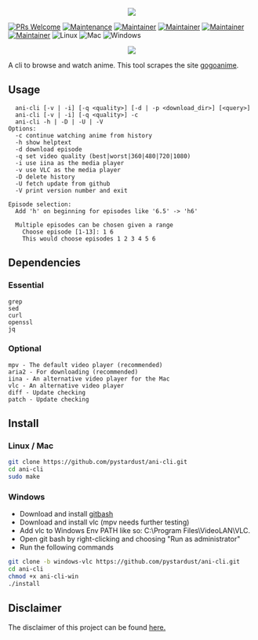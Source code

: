 <p align="center"><img src="https://capsule-render.vercel.app/api?type=soft&fontColor=e5ab3e&text=pystardust/ani-cli&height=150&fontSize=60&desc=new%20and%20improved&descAlignY=75&descAlign=60&color=00000000&animation=twinkling"></p>

[![PRs Welcome](https://img.shields.io/badge/PRs-welcome-brightgreen.svg)](http://makeapullrequest.com)
[![Maintenance](https://img.shields.io/badge/Maintained%3F-yes-brightgreen.svg)](https://GitHub.com/pystardust/ani-cli/graphs/commit-activity)
[![Maintainer](https://img.shields.io/badge/maintainer-ura43-blue)](https://github.com/ura43)
[![Maintainer](https://img.shields.io/badge/maintainer-RayGL-blue)](https://github.com/RaynardGerraldo)
[![Maintainer](https://img.shields.io/badge/maintainer-Dink4n-blue)](https://github.com/Dink4n)
[![Maintainer](https://img.shields.io/badge/maintainer-CoolnsX-blue)](https://github.com/CoolnsX)
![Linux](https://img.shields.io/badge/os-linux-brightgreen)
![Mac](https://img.shields.io/badge/os-mac-brightgreen)
![Windows](https://img.shields.io/badge/os-windows-yellow)

<p align="center">
<a href="https://discord.gg/aqu7GpqVmR">
<img src="https://invidget.switchblade.xyz/aqu7GpqVmR">
</a></p>

A cli to browse and watch anime. This tool scrapes the site [gogoanime](https://gogoanime.pe).

## Usage

  ```text
    ani-cli [-v | -i] [-q <quality>] [-d | -p <download_dir>] [<query>]
    ani-cli [-v | -i] [-q <quality>] -c
    ani-cli -h | -D | -U | -V
  Options:
    -c continue watching anime from history
    -h show helptext
    -d download episode
    -q set video quality (best|worst|360|480|720|1080)
    -i use iina as the media player
    -v use VLC as the media player
    -D delete history
    -U fetch update from github
    -V print version number and exit

  Episode selection:
    Add 'h' on beginning for episodes like '6.5' -> 'h6'

    Multiple episodes can be chosen given a range
      Choose episode [1-13]: 1 6
      This would choose episodes 1 2 3 4 5 6
  ```

## Dependencies

### Essential

```text
grep
sed
curl
openssl
jq
```

### Optional

```text
mpv - The default video player (recommended)
aria2 - For downloading (recommended)
iina - An alternative video player for the Mac
vlc - An alternative video player
diff - Update checking
patch - Update checking
```

## Install

### Linux / Mac

```sh
git clone https://github.com/pystardust/ani-cli.git
cd ani-cli
sudo make
```

### Windows

* Download and install [gitbash](https://git-scm.com/downloads)
* Download and install vlc (mpv needs further testing)
* Add vlc to Windows Env PATH like so: C:\Program Files\VideoLAN\VLC.
* Open git bash by right-clicking and choosing "Run as administrator"
* Run the following commands

```sh
git clone -b windows-vlc https://github.com/pystardust/ani-cli.git
cd ani-cli
chmod +x ani-cli-win
./install
```

## Disclaimer

The disclaimer of this project can be found [here.](./disclaimer.md)
